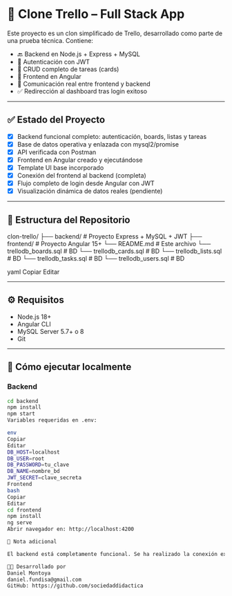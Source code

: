 # 🧩 Clone Trello – Full Stack App

Este proyecto es un clon simplificado de Trello, desarrollado como parte de una prueba técnica. Contiene:

- 🔙 Backend en Node.js + Express + MySQL
- 🔐 Autenticación con JWT
- 🧩 CRUD completo de tareas (cards)
- 📁 Frontend en Angular
- 🔗 Comunicación real entre frontend y backend
- ✅ Redirección al dashboard tras login exitoso

---

## ✅ Estado del Proyecto

- [x] Backend funcional completo: autenticación, boards, listas y tareas
- [x] Base de datos operativa y enlazada con mysql2/promise
- [x] API verificada con Postman
- [x] Frontend en Angular creado y ejecutándose
- [x] Template UI base incorporado
- [x] Conexión del frontend al backend (completa)
- [x] Flujo completo de login desde Angular con JWT
- [x] Visualización dinámica de datos reales (pendiente)

---

## 📂 Estructura del Repositorio

clon-trello/
├── backend/ # Proyecto Express + MySQL + JWT
├── frontend/ # Proyecto Angular 15+
└── README.md # Este archivo
└── trellodb_boards.sql # BD
└── trellodb_cards.sql # BD
└── trellodb_lists.sql # BD
└── trellodb_tasks.sql # BD
└── trellodb_users.sql # BD

yaml
Copiar
Editar

---

## ⚙️ Requisitos

- Node.js 18+
- Angular CLI
- MySQL Server 5.7+ o 8
- Git

---

## 🚀 Cómo ejecutar localmente

### Backend

```bash
cd backend
npm install
npm start
Variables requeridas en .env:

env
Copiar
Editar
DB_HOST=localhost
DB_USER=root
DB_PASSWORD=tu_clave
DB_NAME=nombre_bd
JWT_SECRET=clave_secreta
Frontend
bash
Copiar
Editar
cd frontend
npm install
ng serve
Abrir navegador en: http://localhost:4200

📌 Nota adicional

El backend está completamente funcional. Se ha realizado la conexión exitosa del frontend usando Angular, incluyendo login con validación JWT, y redirección automática a /app/boards al iniciar sesión correctamente.

👨‍💻 Desarrollado por
Daniel Montoya
daniel.fundisa@gmail.com
GitHub: https://github.com/sociedaddidactica